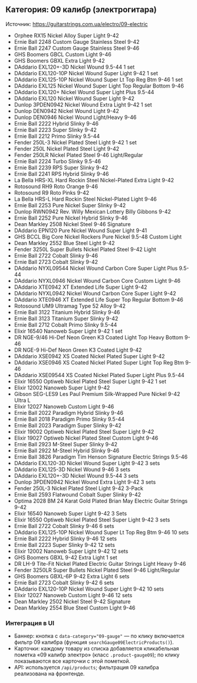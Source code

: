 ## Категория: 09 калибр (электрогитара)

Источник: https://guitarstrings.com.ua/electro/09-electric

- Orphee RX15 Nickel Alloy Super Light 9-42
- Ernie Ball 2248 Custom Gauge Stainless Steel 9-42
- Ernie Ball 2247 Custom Gauge Stainless Steel 9-46
- GHS Boomers GBCL Custom Light 9-46
- GHS Boomers GBXL Extra Light 9-42
- DAddario EXL120+-3D Nickel Wound 9.5-44 1 set
- DAddario EXL120-10P Nickel Wound Super Light 9-42 1 set
- DAddario EXL125-10P Nickel Wound Super Lt Top Reg Btm 9-46 1 set
- DAddario EXL125 Nickel Wound Super Light Top Regular Bottom 9-46
- DAddario EXL120+ Nickel Wound Super Light Plus 9.5-44
- DAddario EXL120 Nickel Wound Super Light 9-42
- Dunlop 3PDEN0942 Nickel Wound Extra Light 9-42 1 set
- Dunlop DEN0942 Nickel Wound Light 9-42
- Dunlop DEN0946 Nickel Wound Light/Heavy 9-46
- Ernie Ball 2222 Hybrid Slinky 9-46
- Ernie Ball 2223 Super Slinky 9-42
- Ernie Ball 2212 Primo Slinky 9.5-44
- Fender 250L-3 Nickel Plated Steel Light 9-42 1 set
- Fender 250L Nickel Plated Steel Light 9-42
- Fender 250LR Nickel Plated Steel 9-46 Light/Regular
- Ernie Ball 2224 Turbo Slinky 9.5-46
- Ernie Ball 2239 RPS Super Slinky 9-42
- Ernie Ball 2241 RPS Hybrid Slinky 9-46
- La Bella HRS-XL Hard Rockin Steel Nickel-Plated Extra Light 9-42
- Rotosound RH9 Roto Orange 9-46
- Rotosound R9 Roto Pinks 9-42
- La Bella HRS-L Hard Rockin Steel Nickel-Plated Light 9-46
- Ernie Ball 2253 Pure Nickel Super Slinky 9-42
- Dunlop RWN0942 Rev. Willy Mexican Lottery Billy Gibbons 9-42
- Ernie Ball 2252 Pure Nickel Hybrid Slinky 9-46
- Dean Markley 2508 Nickel Steel 9-46 Signature
- DAddario EPN120 Pure Nickel Wound Super Light 9-41
- GHS BCCL Big Core Nickel Rockers Pure Nickel 9.5-48 Custom Light
- Dean Markley 2552 Blue Steel Light 9-42
- Fender 3250L Super Bullets Nickel Plated Steel 9-42 Light
- Ernie Ball 2722 Cobalt Slinky 9-46
- Ernie Ball 2723 Cobalt Slinky 9-42
- DAddario NYXL09544 Nickel Wound Carbon Core Super Light Plus 9.5-44
- DAddario NYXL0946 Nickel Wound Carbon Core Custom Light 9-46
- DAddario XTE0942 XT Extended Life Super Light 9-42
- DAddario NYXL0942 Nickel Wound Carbon Core Super Light 9-42
- DAddario XTE0946 XT Extended Life Super Top Regular Bottom 9-46
- Rotosound UM9 Ultramag Type 52 Alloy 9-42
- Ernie Ball 3122 Titanium Hybrid Slinky 9-46
- Ernie Ball 3123 Titanium Super Slinky 9-42
- Ernie Ball 2712 Cobalt Primo Slinky 9.5-44
- Elixir 16540 Nanoweb Super Light 9-42 1 set
- DR NGE-9/46 Hi-Def Neon Green K3 Coated Light Top Heavy Bottom 9-46
- DR NGE-9 Hi-Def Neon Green K3 Coated Light 9-42
- DAddario XSE0942 XS Coated Nickel Plated Super Light 9-42
- DAddario XSE0946 XS Coated Nickel Plated Super Light Top Reg Btm 9-46
- DAddario XSE09544 XS Coated Nickel Plated Super Light Plus 9.5-44
- Elixir 16550 Optiweb Nickel Plated Steel Super Light 9-42 1 set
- Elixir 12002 Nanoweb Super Light 9-42
- Gibson SEG-LES9 Les Paul Premium Silk-Wrapped Pure Nickel 9-42 Ultra L
- Elixir 12027 Nanoweb Custom Light 9-46
- Ernie Ball 2022 Paradigm Hybrid Slinky 9-46
- Ernie Ball 2018 Paradigm Primo Slinky 9.5-44
- Ernie Ball 2023 Paradigm Super Slinky 9-42
- Elixir 19002 Optiweb Nickel Plated Steel Super Light 9-42
- Elixir 19027 Optiweb Nickel Plated Steel Custom Light 9-46
- Ernie Ball 2923 M-Steel Super Slinky 9-42
- Ernie Ball 2922 M-Steel Hybrid Slinky 9-46
- Ernie Ball 3826 Paradigm Tim Henson Signature Electric Strings 9.5-46
- DAddario EXL120-3D Nickel Wound Super Light 9-42 3 sets
- DAddario EXL125-3D Nickel Wound 9-46 3 sets
- DAddario EXL120+-3D Nickel Wound 9.5-44 3 sets
- Dunlop 3PDEN0942 Nickel Wound Extra Light 9-42 3 sets
- Fender 250L-3 Nickel Plated Steel Light 9-42 3-Pack
- Ernie Ball 2593 Flatwound Cobalt Super Slinky 9-42
- Optima 2028 BM 24 Karat Gold Plated Brian May Electric Guitar Strings 9-42
- Elixir 16540 Nanoweb Super Light 9-42 3 Sets
- Elixir 16550 Optiweb Nickel Plated Steel Super Light 9-42 3 sets
- Ernie Ball 2722 Cobalt Slinky 9-46 6 sets
- DAddario EXL125-10P Nickel Wound Super Lt Top Reg Btm 9-46 10 sets
- Ernie Ball 2222 Hybrid Slinky 9-46 12 sets
- Ernie Ball 2223 Super Slinky 9-42 12 sets
- Elixir 12002 Nanoweb Super Light 9-42 12 sets
- GHS Boomers GBXL 9-42 Extra Light 1 set
- DR LH-9 Tite-Fit Nickel Plated Electric Guitar Strings Light Heavy 9-46
- Fender 3250LR Super Bullets Nickel Plated Steel 9-46 Light/Regular
- GHS Boomers GBXL-6P 9-42 Extra Light 6 sets
- Ernie Ball 2723 Cobalt Slinky 9-42 6 sets
- DAddario EXL120-10P Nickel Wound Super Light 9-42 10 sets
- Elixir 12027 Nanoweb Custom Light 9-46 12 sets
- Dean Markley 2502 Nickel Steel 9-42 Signature
- Dean Markley 2554 Blue Steel Custom Light 9-46

### Интеграция в UI
- Баннер: кнопка с `data-category="09-gauge"` — по клику включается фильтр 09 калибра (функция `searchGauge09ElectricProducts()`).
- Карточки: каждому товару из списка добавляется кликабельная пометка «09 калибр электро» (класс `.product-gauge09`); по клику показываются все карточки с этой пометкой.
- API: используется `/api/products`; фильтрация 09 калибра реализована на фронтенде.


